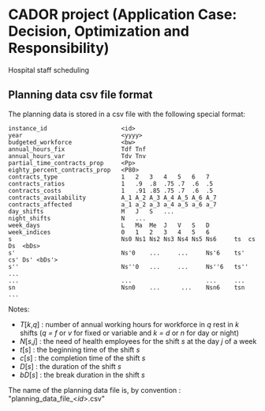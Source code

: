 # CADOR project (Application Case: Decision, Optimization and Responsibility)

Hospital staff scheduling

## Planning data csv file format

The planning data is stored in a csv file with the following special format:

    instance_id                     <id>
    year                            <yyyy>
    budgeted_workforce              <bw>
    annual_hours_fix                Tdf Tnf
    annual_hours_var                Tdv Tnv
    partial_time_contracts_prop     <Pp>
    eighty_percent_contracts_prop   <P80>
    contracts_type                  1   2   3   4   5   6   7
    contracts_ratios                1   .9  .8  .75 .7  .6  .5
    contracts_costs                 1   .91 .85 .75 .7  .6  .5
    contracts_availability          A_1 A_2 A_3 A_4 A_5 A_6 A_7
    contracts_affected              a_1 a_2 a_3 a_4 a_5 a_6 a_7
    day_shifts                      M   J   S   ...
    night_shifts                    N   ...
    week_days                       L   Ma  Me  J   V   S   D
    week_indices                    0   1   2   3   4   5   6
    s                               Ns0 Ns1 Ns2 Ns3 Ns4 Ns5 Ns6     ts  cs  Ds  <bDs>
    s'                              Ns'0    ...     ...     Ns'6    ts' cs' Ds' <bDs'>
    s''                             Ns''0   ...     ...     Ns''6   ts''    ...
    ...                             ...                     ...     ...
    sn                              Nsn0    ...      ...    Nsn6    tsn     ...

Notes: 
- *T*[*k*,*q*] : number of annual working hours for workforce in *q* rest in *k* shifts (*q = f* or *v* for fixed or 
variable and *k = d* or *n* for day or night)
- *N*[*s*,*j*] : the need of health employees for the shift *s* at the day *j* of a week
- *t*[*s*] : the beginning time of the shift *s*
- *c*[*s*] : the completion time of the shift *s*
- *D*[*s*] : the duration of the shift *s*
- *bD*[*s*] : the break duration in the shift *s*

The name of the planning data file is, by convention : "planning_data_file_<*id*>.csv"
